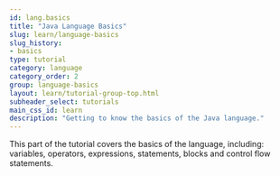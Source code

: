 ```yaml
---
id: lang.basics
title: "Java Language Basics"
slug: learn/language-basics
slug_history:
- basics
type: tutorial
category: language
category_order: 2
group: language-basics
layout: learn/tutorial-group-top.html
subheader_select: tutorials
main_css_id: learn
description: "Getting to know the basics of the Java language."
---
```


This part of the tutorial covers the basics of the language, including: variables, operators, expressions, statements, blocks and control flow statements.

